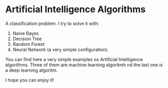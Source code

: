 # Artificial Intelligence Algorithms

A classification problem. I try to solve it with:
   1. Naive Bayes
   2. Decision Tree
   3. Random Forest
   4. Neural Network (a very simple configuration).
   
You can find here a very simple examples os Artificial Intelligence algorithms.
Three of them are machine learning algoritmh nd the last one is a deep learning algoritm. 

I hope you can enjoy it!
